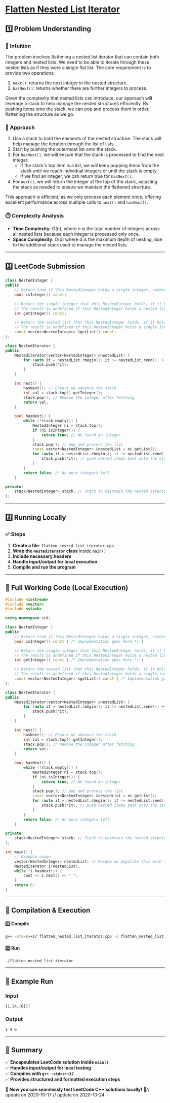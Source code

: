 # **[Flatten Nested List Iterator](https://leetcode.com/problems/flatten-nested-list-iterator/description/)**  

## **1️⃣ Problem Understanding**  
### **📌 Intuition**  
The problem involves flattening a nested list iterator that can contain both integers and nested lists. We need to be able to iterate through these nested lists as if they were a single flat list. The core requirement is to provide two operations:
1. `next()`: returns the next integer in the nested structure.
2. `hasNext()`: returns whether there are further integers to process.

Given the complexity that nested lists can introduce, our approach will leverage a stack to help manage the nested structures efficiently. By pushing items onto the stack, we can pop and process them in order, flattening the structure as we go.

### **🚀 Approach**  
1. Use a stack to hold the elements of the nested structure. The stack will help manage the iteration through the list of lists.
2. Start by pushing the outermost list onto the stack.
3. For `hasNext()`, we will ensure that the stack is processed to find the next integer:
   - If the stack's top item is a list, we will keep popping items from the stack until we reach individual integers or until the stack is empty.
   - If we find an integer, we can return true for `hasNext()`.
4. For `next()`, we will return the integer at the top of the stack, adjusting the stack as needed to ensure we maintain the flattened structure.

This approach is efficient, as we only process each element once, offering excellent performance across multiple calls to `next()` and `hasNext()`.

### **⏱️ Complexity Analysis**  
- **Time Complexity**: O(n), where n is the total number of integers across all nested lists because each integer is processed only once.
- **Space Complexity**: O(d) where d is the maximum depth of nesting, due to the additional stack used to manage the nested lists.

---  

## **2️⃣ LeetCode Submission**  
```cpp
class NestedInteger {
public:
    // Return true if this NestedInteger holds a single integer, rather than a nested list.
    bool isInteger() const;

    // Return the single integer that this NestedInteger holds, if it holds a single integer
    // The result is undefined if this NestedInteger holds a nested list
    int getInteger() const;

    // Return the nested list that this NestedInteger holds, if it holds a nested list
    // The result is undefined if this NestedInteger holds a single integer
    const vector<NestedInteger> &getList() const;
};

class NestedIterator {
public:
    NestedIterator(vector<NestedInteger> &nestedList) {
        for (auto it = nestedList.rbegin(); it != nestedList.rend(); ++it) {
            stack.push(*it);
        }
    }

    int next() {
        hasNext(); // Ensure we advance the stack
        int val = stack.top().getInteger();
        stack.pop(); // Remove the integer after fetching
        return val;
    }

    bool hasNext() {
        while (!stack.empty()) {
            NestedInteger ni = stack.top();
            if (ni.isInteger()) {
                return true; // We found an integer
            }
            stack.pop(); // pop and process the list
            const vector<NestedInteger> &nestedList = ni.getList();
            for (auto it = nestedList.rbegin(); it != nestedList.rend(); ++it) {
                stack.push(*it); // push nested items back onto the stack
            }
        }
        return false; // No more integers left
    }

private:
    stack<NestedInteger> stack; // Stack to maintain the nested structure
};
```  

---  

## **3️⃣ Running Locally**  
### **✅ Steps**  
1. **Create a file**: `flatten_nested_list_iterator.cpp`  
2. **Wrap the `NestedIterator` class** inside `main()`  
3. **Include necessary headers**  
4. **Handle input/output for local execution**  
5. **Compile and run the program**  

---  

## **📝 Full Working Code (Local Execution)**  
```cpp
#include <iostream>
#include <vector>
#include <stack>

using namespace std;

class NestedInteger {
public:
    // Return true if this NestedInteger holds a single integer, rather than a nested list.
    bool isInteger() const { /* Implementation goes here */ }

    // Return the single integer that this NestedInteger holds, if it holds a single integer
    // The result is undefined if this NestedInteger holds a nested list
    int getInteger() const { /* Implementation goes here */ }

    // Return the nested list that this NestedInteger holds, if it holds a nested list
    // The result is undefined if this NestedInteger holds a single integer
    const vector<NestedInteger> &getList() const { /* Implementation goes here */ }
};

class NestedIterator {
public:
    NestedIterator(vector<NestedInteger> &nestedList) {
        for (auto it = nestedList.rbegin(); it != nestedList.rend(); ++it) {
            stack.push(*it);
        }
    }

    int next() {
        hasNext(); // Ensure we advance the stack
        int val = stack.top().getInteger();
        stack.pop(); // Remove the integer after fetching
        return val;
    }

    bool hasNext() {
        while (!stack.empty()) {
            NestedInteger ni = stack.top();
            if (ni.isInteger()) {
                return true; // We found an integer
            }
            stack.pop(); // pop and process the list
            const vector<NestedInteger> &nestedList = ni.getList();
            for (auto it = nestedList.rbegin(); it != nestedList.rend(); ++it) {
                stack.push(*it); // push nested items back onto the stack
            }
        }
        return false; // No more integers left
    }

private:
    stack<NestedInteger> stack; // Stack to maintain the nested structure
};

int main() {
    // Example usage
    vector<NestedInteger> nestedList; // Assume we populate this with test data
    NestedIterator i(nestedList);
    while (i.hasNext()) {
        cout << i.next() << " ";
    }
    return 0;
}
```  

---  

## **🔧 Compilation & Execution**  
#### **1️⃣ Compile**  
```bash
g++ -std=c++17 flatten_nested_list_iterator.cpp -o flatten_nested_list_iterator
```  

#### **2️⃣ Run**  
```bash
./flatten_nested_list_iterator
```  

---  

## **🎯 Example Run**  
### **Input**  
```
[1,[4,[6]]]
```  
### **Output**  
```
1 4 6
```  

---  

## **📌 Summary**  
✅ **Encapsulates LeetCode solution inside `main()`**  
✅ **Handles input/output for local testing**  
✅ **Compiles with `g++ -std=c++17`**  
✅ **Provides structured and formatted execution steps**  

🚀 **Now you can seamlessly test LeetCode C++ solutions locally!** 🚀// update on 2020-10-17
// update on 2020-10-24
